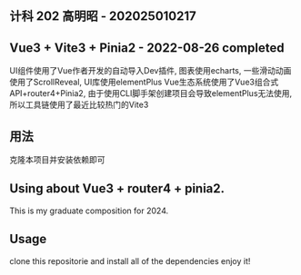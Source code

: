 ## 计科 202 高明昭 - 202025010217

## Vue3 + Vite3 + Pinia2 - 2022-08-26 completed
UI组件使用了Vue作者开发的自动导入Dev插件, 图表使用echarts, 一些滑动动画使用了ScrollReveal, UI库使用elementPlus
Vue生态系统使用了Vue3组合式API+router4+Pinia2, 由于使用CLI脚手架创建项目会导致elementPlus无法使用, 所以工具链使用了最近比较热门的Vite3

## 用法
克隆本项目并安装依赖即可

## Using about Vue3 + router4 + pinia2.
This is my graduate composition for 2024.

## Usage
clone this repositorie and install all of the dependencies
enjoy it!

